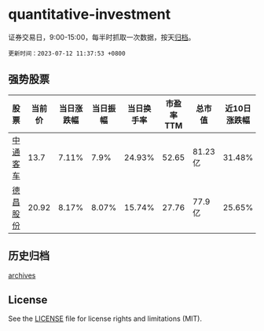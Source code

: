 # quantitative-investment

证券交易日，9:00-15:00，每半时抓取一次数据，按天[归档](archives)。

`更新时间：2023-07-12 11:37:53 +0800`

## 强势股票

|股票|当前价|当日涨跌幅|当日振幅|当日换手率|市盈率TTM|总市值|近10日涨跌幅|
|----|----|----|----|----|----|----|----|
|[中通客车](https://xueqiu.com/S/SZ000957)|13.7|7.11%|7.9%|24.93%|52.65|81.23亿|31.48%|
|[德昌股份](https://xueqiu.com/S/SH605555)|20.92|8.17%|8.07%|15.74%|27.76|77.9亿|25.65%|

## 历史归档

[archives](archives)

## License

See the [LICENSE](LICENSE) file for license rights and limitations (MIT).